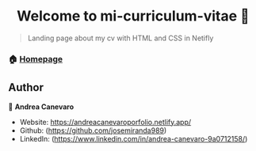 <h1 align="center">Welcome to mi-curriculum-vitae 👋</h1>

> Landing page about my cv with HTML and CSS in Netifly

### 🏠 [Homepage](https://andreacanevaroporfolio.netlify.app/)

## Author

👤 **Andrea Canevaro**

* Website: https://andreacanevaroporfolio.netlify.app/
* Github: (https://github.com/josemiranda989)
* LinkedIn: (https://www.linkedin.com/in/andrea-canevaro-9a0712158/)